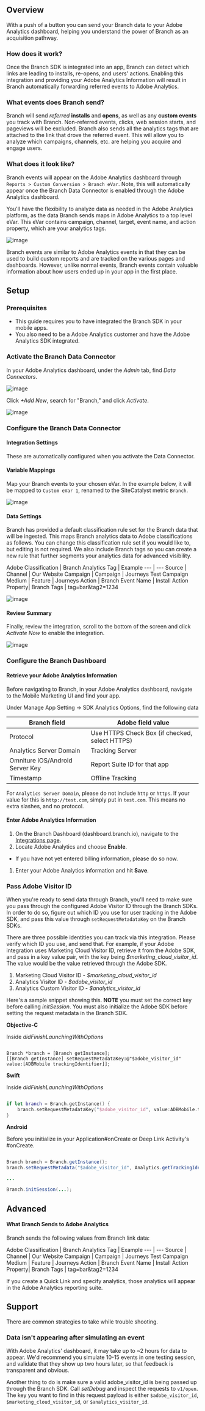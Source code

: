 ## Overview

With a push of a button you can send your Branch data to your Adobe Analytics dashboard, helping you understand the power of Branch as an acquisition pathway.

### How does it work?

Once the Branch SDK is integrated into an app, Branch can detect which links are leading to installs, re-opens, and users' actions. Enabling this integration and providing your Adobe Analytics Information will result in Branch automatically forwarding referred events to Adobe Analytics.

### What events does Branch send?

Branch will send *referred* **installs** and **opens**, as well as any **custom events** you track with Branch. Non-referred events, clicks, web session starts, and pageviews will be excluded. Branch also sends all the analytics tags that are attached to the link that drove the referred event. This will allow you to analyze which campaigns, channels, etc. are helping you acquire and engage users.

### What does it look like?

Branch events will appear on the Adobe Analytics dashboard through `Reports > Custom Conversion > Branch eVar`. Note, this will automatically appear once the Branch Data Connector is enabled through the Adobe Analytics dashboard.

You'll have the flexibility to analyze data as needed in the Adobe Analytics platform, as the data Branch sends maps in Adobe Analytics to a top level eVar. This eVar contains campaign, channel, target, event name, and action property, which are your analytics tags.

![image](/img/pages/integrations/adobe-analytics/adobe-analytics-conversion.png)

Branch events are similar to Adobe Analytics events in that they can be used to build custom reports and are tracked on the various pages and dashboards. However, unlike normal events, Branch events contain valuable information about how users ended up in your app in the first place.

## Setup

### Prerequisites

- This guide requires you to have integrated the Branch SDK in your mobile apps.
- You also need to be a Adobe Analytics customer and have the Adobe Analytics SDK integrated.

### Activate the Branch Data Connector

In your Adobe Analytics dashboard, under the *Admin* tab, find *Data Connectors*.

![image](/img/pages/integrations/adobe-analytics/select-data-connectors.png)

Click *+Add New*, search for "Branch," and click *Activate*.

![image](/img/pages/integrations/adobe-analytics/activate-connector.png)

### Configure the Branch Data Connector

#### Integration Settings

These are automatically configured when you activate the Data Connector.

#### Variable Mappings

Map your Branch events to your chosen eVar. In the example below, it will be mapped to `Custom eVar 1`, renamed to the SiteCatalyst metric `Branch`.

![image](/img/pages/integrations/adobe-analytics/variable-mappings.png)

#### Data Settings

Branch has provided a default classification rule set for the Branch data that will be ingested. This maps Branch analytics data to Adobe classifications as follows. You can change this classification rule set if you would like to, but editing is not required. We also include Branch tags so you can create a new rule that further segments your analytics data for advanced visibility.

Adobe Classification | Branch Analytics Tag | Example
--- | ---
Source | Channel | Our Website
Campaign | Campaign | Journeys Test Campaign
Medium | Feature | Journeys
Action | Branch Event Name | Install
Action Property| Branch Tags | tag=bar&tag2=1234

![image](/img/pages/integrations/adobe-analytics/data-settings.png)

#### Review Summary

Finally, review the integration, scroll to the bottom of the screen and click *Activate Now* to enable the integration.

![image](/img/pages/integrations/adobe-analytics/final-activation.png)

### Configure the Branch Dashboard

#### Retrieve your Adobe Analytics Information

Before navigating to Branch, in your Adobe Analytics dashboard, navigate to the Mobile Marketing UI and find your app.

Under Manage App Setting -> SDK Analytics Options, find the following data

Branch field | Adobe field value
--- | ---
Protocol | Use HTTPS Check Box (if checked, select HTTPS)
Analytics Server Domain | Tracking Server
Omniture iOS/Android Server Key | Report Suite ID for that app
Timestamp | Offline Tracking

For `Analytics Server Domain`, please do not include `http` or `https`. If your value for this is `http://test.com`, simply put in `test.com`. This means no extra slashes, and no protocol.

#### Enter Adobe Analytics Information

1. On the Branch Dashboard (dashboard.branch.io), navigate to the [Integrations page](https://dashboard.branch.io/integrations).
1. Locate Adobe Analytics and choose **Enable**.
  * If you have not yet entered billing information, please do so now.
1. Enter your Adobe Analytics information and hit **Save**.

### Pass Adobe Visitor ID

When you're ready to send data through Branch, you'll need to make sure you pass through the configured Adobe Visitor ID through the Branch SDKs. In order to do so, figure out which ID you use for user tracking in the Adobe SDK, and pass this value through `setRequestMetadataKey` on the Branch SDKs.

There are three possible identities you can track via this integration. Please verify which ID you use, and send that. For example, if your Adobe integration uses Marketing Cloud Visitor ID, retrieve it from the Adobe SDK, and pass in a key value pair, with the key being *$marketing_cloud_visitor_id*. The value would be the value retrieved through the Adobe SDK.

1. Marketing Cloud Visitor ID - *$marketing_cloud_visitor_id*
2. Analytics Visitor ID - *$adobe_visitor_id*
3. Analytics Custom Visitor ID - *$analytics_visitor_id*

Here's a sample snippet showing this. **NOTE** you must set the correct key before calling *initSession*. You must also initialize the Adobe SDK before setting the request metadata in the Branch SDK.

**Objective-C**

Inside *didFinishLaunchingWithOptions*

```objc

Branch *branch = [Branch getInstance];
[[Branch getInstance] setRequestMetadataKey:@"$adobe_visitor_id" value:[ADBMobile trackingIdentifier]];
```

**Swift**

Inside *didFinishLaunchingWithOptions*

```swift

if let branch = Branch.getInstance() {
    branch.setRequestMetadataKey("$adobe_visitor_id", value:ADBMobile.trackingIdentifier() as NSObject!);
}
```

**Android**

Before you initialize in your Application#onCreate or Deep Link Activity's #onCreate.

```java

Branch branch = Branch.getInstance();
branch.setRequestMetadata("$adobe_visitor_id", Analytics.getTrackingIdentifier());

...

Branch.initSession(...);
```

## Advanced

#### What Branch Sends to Adobe Analytics

Branch sends the following values from Branch link data:

Adobe Classification | Branch Analytics Tag | Example
--- | ---
Source | Channel | Our Website
Campaign | Campaign | Journeys Test Campaign
Medium | Feature | Journeys
Action | Branch Event Name | Install
Action Property| Branch Tags | tag=bar&tag2=1234

If you create a Quick Link and specify analytics, those analytics will appear in the Adobe Analytics reporting suite.

## Support

There are common strategies to take while trouble shooting.

### Data isn't appearing after simulating an event

With Adobe Analytics' dashboard, it may take up to ~2 hours for data to appear. We'd recommend you simulate 10-15 events in one testing session, and validate that they show up two hours later, so that feedback is transparent and obvious.

Another thing to do is make sure a valid adobe_visitor_id is being passed up through the Branch SDK. Call *setDebug* and inspect the requests to `v1/open`. The key you want to find in this request payload is either `$adobe_visitor_id`, `$marketing_cloud_visitor_id`, or `$analytics_visitor_id`.

